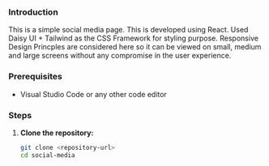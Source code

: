 ### Introduction
This is a simple social media page. This is developed using React. Used Daisy UI + Tailwind as the CSS Framework for styling purpose. Responsive Design Princples are considered here so it can be viewed on small, medium and large screens without any compromise in the user experience. 
### Prerequisites
- Visual Studio Code or any other code editor

### Steps
1. **Clone the repository:**
   ```bash
   git clone <repository-url>
   cd social-media
